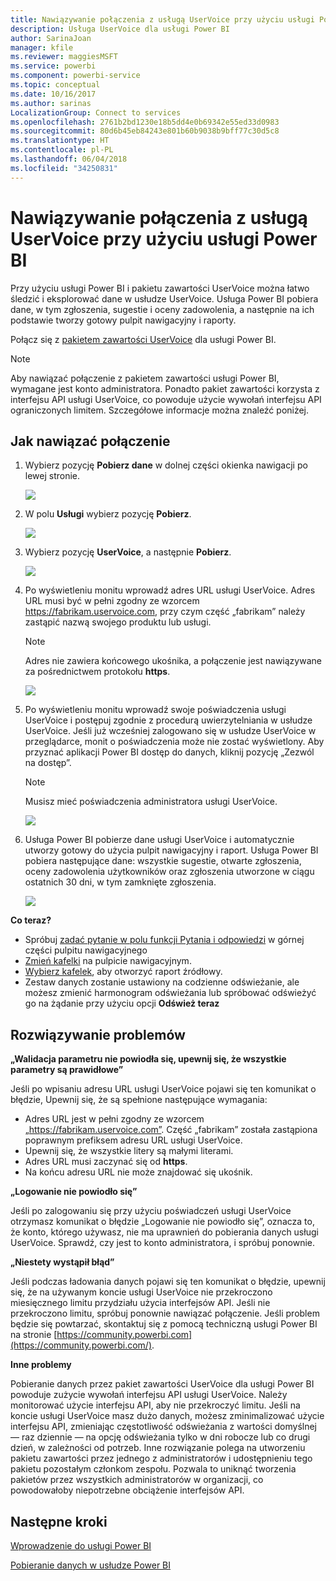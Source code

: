 ```yaml
---
title: Nawiązywanie połączenia z usługą UserVoice przy użyciu usługi Power BI
description: Usługa UserVoice dla usługi Power BI
author: SarinaJoan
manager: kfile
ms.reviewer: maggiesMSFT
ms.service: powerbi
ms.component: powerbi-service
ms.topic: conceptual
ms.date: 10/16/2017
ms.author: sarinas
LocalizationGroup: Connect to services
ms.openlocfilehash: 2761b2bd1230e18b5dd4e0b69342e55ed33d0983
ms.sourcegitcommit: 80d6b45eb84243e801b60b9038b9bff77c30d5c8
ms.translationtype: HT
ms.contentlocale: pl-PL
ms.lasthandoff: 06/04/2018
ms.locfileid: "34250831"
---
```

# <a name="connect-to-uservoice-with-power-bi"></a>Nawiązywanie połączenia z usługą UserVoice przy użyciu usługi Power BI
Przy użyciu usługi Power BI i pakietu zawartości UserVoice można łatwo śledzić i eksplorować dane w usłudze UserVoice. Usługa Power BI pobiera dane, w tym zgłoszenia, sugestie i oceny zadowolenia, a następnie na ich podstawie tworzy gotowy pulpit nawigacyjny i raporty.

Połącz się z [pakietem zawartości UserVoice](https://app.powerbi.com/getdata/services/uservoice) dla usługi Power BI.

>[!NOTE]
>Aby nawiązać połączenie z pakietem zawartości usługi Power BI, wymagane jest konto administratora. Ponadto pakiet zawartości korzysta z interfejsu API usługi UserVoice, co powoduje użycie wywołań interfejsu API ograniczonych limitem. Szczegółowe informacje można znaleźć poniżej.

## <a name="how-to-connect"></a>Jak nawiązać połączenie
1. Wybierz pozycję **Pobierz dane** w dolnej części okienka nawigacji po lewej stronie.
   
   ![](media/service-connect-to-uservoice/pbi_getdata.png)
2. W polu **Usługi** wybierz pozycję **Pobierz**.
   
   ![](media/service-connect-to-uservoice/pbi_getservices.png) 
3. Wybierz pozycję **UserVoice**, a następnie **Pobierz**.
   
   ![](media/service-connect-to-uservoice/uservoice.png)
4. Po wyświetleniu monitu wprowadź adres URL usługi UserVoice. Adres URL musi być w pełni zgodny ze wzorcem https://fabrikam.uservoice.com, przy czym część „fabrikam” należy zastąpić nazwą swojego produktu lub usługi.
   
   >[!NOTE]
   >Adres nie zawiera końcowego ukośnika, a połączenie jest nawiązywane za pośrednictwem protokołu **https**.
   
   ![](media/service-connect-to-uservoice/capture.png)
5. Po wyświetleniu monitu wprowadź swoje poświadczenia usługi UserVoice i postępuj zgodnie z procedurą uwierzytelniania w usłudze UserVoice. Jeśli już wcześniej zalogowano się w usłudze UserVoice w przeglądarce, monit o poświadczenia może nie zostać wyświetlony. Aby przyznać aplikacji Power BI dostęp do danych, kliknij pozycję „Zezwól na dostęp”.
   
   >[!NOTE]
   >Musisz mieć poświadczenia administratora usługi UserVoice.
   
   ![](media/service-connect-to-uservoice/capture3.png)
6. Usługa Power BI pobierze dane usługi UserVoice i automatycznie utworzy gotowy do użycia pulpit nawigacyjny i raport. Usługa Power BI pobiera następujące dane: wszystkie sugestie, otwarte zgłoszenia, oceny zadowolenia użytkowników oraz zgłoszenia utworzone w ciągu ostatnich 30 dni, w tym zamknięte zgłoszenia.
   
   ![](media/service-connect-to-uservoice/capture4.png)

**Co teraz?**

* Spróbuj [zadać pytanie w polu funkcji Pytania i odpowiedzi](power-bi-q-and-a.md) w górnej części pulpitu nawigacyjnego
* [Zmień kafelki](service-dashboard-edit-tile.md) na pulpicie nawigacyjnym.
* [Wybierz kafelek](service-dashboard-tiles.md), aby otworzyć raport źródłowy.
* Zestaw danych zostanie ustawiony na codzienne odświeżanie, ale możesz zmienić harmonogram odświeżania lub spróbować odświeżyć go na żądanie przy użyciu opcji **Odśwież teraz**

## <a name="troubleshooting"></a>Rozwiązywanie problemów
**„Walidacja parametru nie powiodła się, upewnij się, że wszystkie parametry są prawidłowe”**

Jeśli po wpisaniu adresu URL usługi UserVoice pojawi się ten komunikat o błędzie, Upewnij się, że są spełnione następujące wymagania:

* Adres URL jest w pełni zgodny ze wzorcem „https://fabrikam.uservoice.com”. Część „fabrikam” została zastąpiona poprawnym prefiksem adresu URL usługi UserVoice.
* Upewnij się, że wszystkie litery są małymi literami.
* Adres URL musi zaczynać się od **https**.
* Na końcu adresu URL nie może znajdować się ukośnik.

**„Logowanie nie powiodło się”**

Jeśli po zalogowaniu się przy użyciu poświadczeń usługi UserVoice otrzymasz komunikat o błędzie „Logowanie nie powiodło się”, oznacza to, że konto, którego używasz, nie ma uprawnień do pobierania danych usługi UserVoice. Sprawdź, czy jest to konto administratora, i spróbuj ponownie.

**„Niestety wystąpił błąd”**

Jeśli podczas ładowania danych pojawi się ten komunikat o błędzie, upewnij się, że na używanym koncie usługi UserVoice nie przekroczono miesięcznego limitu przydziału użycia interfejsów API. Jeśli nie przekroczono limitu, spróbuj ponownie nawiązać połączenie. Jeśli problem będzie się powtarzać, skontaktuj się z pomocą techniczną usługi Power BI na stronie [https://community.powerbi.com](https://community.powerbi.com/).

**Inne problemy**  

Pobieranie danych przez pakiet zawartości UserVoice dla usługi Power BI powoduje zużycie wywołań interfejsu API usługi UserVoice. Należy monitorować użycie interfejsu API, aby nie przekroczyć limitu. Jeśli na koncie usługi UserVoice masz dużo danych, możesz zminimalizować użycie interfejsu API, zmieniając częstotliwość odświeżania z wartości domyślnej — raz dziennie — na opcję odświeżania tylko w dni robocze lub co drugi dzień, w zależności od potrzeb. Inne rozwiązanie polega na utworzeniu pakietu zawartości przez jednego z administratorów i udostępnieniu tego pakietu pozostałym członkom zespołu. Pozwala to uniknąć tworzenia pakietów przez wszystkich administratorów w organizacji, co powodowałoby niepotrzebne obciążenie interfejsów API.

## <a name="next-steps"></a>Następne kroki
[Wprowadzenie do usługi Power BI](service-get-started.md)

[Pobieranie danych w usłudze Power BI](service-get-data.md)

